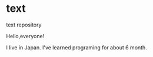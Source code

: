 # text
text repository

Hello,everyone!

I live in Japan.
I've learned programing for about 6 month.
